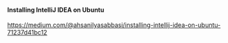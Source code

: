 #### Installing IntelliJ IDEA on Ubuntu
https://medium.com/@ahsanilyasabbasi/installing-intellij-idea-on-ubuntu-71237d41bc12